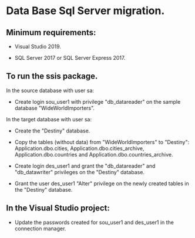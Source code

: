 # Data Base Sql Server migration.
## Minimum requirements:

- Visual Studio 2019.

- SQL Server 2017 or SQL Server Express 2017.

## To run the ssis package.

In the source database with user sa:

- Create login sou_user1 with privilege "db_datareader" on the sample database "WideWorldImporters".

In the target database with user sa:

- Create the "Destiny" database.

- Copy the tables (without data) from "WideWorldImporters" to "Destiny": Application.dbo.cities, Application.dbo.cities_archive, Application.dbo.countries and Application.dbo.countries_archive.

- Create login des_user1 and grant the "db_datareader" and "db_datawriter" privileges on the "Destiny" database.

- Grant the user des_user1 "Alter" privilege on the newly created tables in the "Destiny" database.

## In the Visual Studio project:

- Update the passwords created for sou_user1 and des_user1 in the connection manager.
